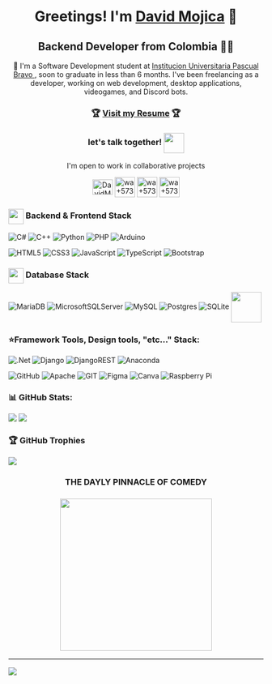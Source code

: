 <h1 align="center">Greetings! I'm <a href="http://davidmojica.42web.io/" target="_BLANK">David Mojica</a> 🦅</h1>
<h2 align="center">Backend Developer from Colombia 👍🏼</h2>
<p align="center">💫 I'm a Software Development student at <a href="https://www.pascualbravo.edu.co">Institucion Universitaria Pascual Bravo </a> , soon to graduate in less than 6 months. I've been freelancing as a developer, working on web development, desktop applications, videogames, and Discord bots.</p>

<h3 align="center">🏆 <a href="http://davidmojica.42web.io/">Visit my Resume</a> 🏆</h3>

<h3 align="center">let's talk together! <img src="https://cdn-icons-png.flaticon.com/128/3002/3002655.png?ga=GA1.1.474962155.1696794002&track=ais"  align="center" width="40" height="40"> </h3>
<p align="center">I'm open to work in collaborative projects</p>

<p align="center">
    <a href="https://www.linkedin.com/in/david-mojica-vergara-a3898a265/" target="blank"><img align="center" src="https://raw.githubusercontent.com/rahuldkjain/github-profile-readme-generator/master/src/images/icons/Social/linked-in-alt.svg" alt="DavidMojica" height="30" width="40" /></a>
    <a href="https://wa.link/oxztt4"> <img align="center" alt="wa+573197750000" src="https://cdn-icons-png.flaticon.com/128/3670/3670051.png" height="40" width="40"></a>
    <a href="https://discord.gg/https://discord.gg/7VGKbDUh"> <img align="center" alt="wa+573197750000" src="https://cdn-icons-png.flaticon.com/128/3670/3670157.png?ga=GA1.1.474962155.1696794002&track=ais" height="40" width="40"></a>
    <a href="https://twitch.tv/caraqlo"> <img align="center" alt="wa+573197750000" src="https://cdn-icons-png.flaticon.com/128/2111/2111668.png?ga=GA1.1.474962155.1696794002&track=ais" height="40" width="40"></a>
</p>

<h3 > <img src="https://cdn-icons-png.flaticon.com/128/1343/1343438.png?ga=GA1.1.474962155.1696794002&track=ais" width="30" align="center"> Backend & Frontend Stack</h3>

![C#](https://img.shields.io/badge/c%23-%23239120.svg?style=for-the-badge&logo=c-sharp&logoColor=white) ![C++](https://img.shields.io/badge/c++-%2300599C.svg?style=for-the-badge&logo=c%2B%2B&logoColor=white) ![Python](https://img.shields.io/badge/python-3670A0?style=for-the-badge&logo=python&logoColor=ffdd54) ![PHP](https://img.shields.io/badge/php-%23777BB4.svg?style=for-the-badge&logo=php&logoColor=white) ![Arduino](https://img.shields.io/badge/-Arduino-00979D?style=for-the-badge&logo=Arduino&logoColor=white)

![HTML5](https://img.shields.io/badge/html5-%23E34F26.svg?style=for-the-badge&logo=html5&logoColor=white) ![CSS3](https://img.shields.io/badge/css3-%231572B6.svg?style=for-the-badge&logo=css3&logoColor=white)  ![JavaScript](https://img.shields.io/badge/javascript-%23323330.svg?style=for-the-badge&logo=javascript&logoColor=%23F7DF1E) ![TypeScript](https://img.shields.io/badge/typescript-%23007ACC.svg?style=for-the-badge&logo=typescript&logoColor=white) ![Bootstrap](https://img.shields.io/badge/bootstrap-%23563D7C.svg?style=for-the-badge&logo=bootstrap&logoColor=white)

<h3> <img src="https://img.icons8.com/?size=80&id=64502&format=png" width="30" align="center"> Database Stack</h3>

![MariaDB](https://img.shields.io/badge/MariaDB-003545?style=for-the-badge&logo=mariadb&logoColor=white) ![MicrosoftSQLServer](https://img.shields.io/badge/Microsoft%20SQL%20Sever-CC2927?style=for-the-badge&logo=microsoft%20sql%20server&logoColor=white) ![MySQL](https://img.shields.io/badge/mysql-%2300f.svg?style=for-the-badge&logo=mysql&logoColor=white) ![Postgres](https://img.shields.io/badge/postgres-%23316192.svg?style=for-the-badge&logo=postgresql&logoColor=white) ![SQLite](https://img.shields.io/badge/sqlite-%2307405e.svg?style=for-the-badge&logo=sqlite&logoColor=white)  <img src="https://uxwing.com/wp-content/themes/uxwing/download/brands-and-social-media/phpmyadmin-icon.png" width="60" align="center">
<h3>⭐Framework Tools, Design tools, "etc..." Stack:</h3>

![.Net](https://img.shields.io/badge/.NET-5C2D91?style=for-the-badge&logo=.net&logoColor=white)  ![Django](https://img.shields.io/badge/django-%23092E20.svg?style=for-the-badge&logo=django&logoColor=white) ![DjangoREST](https://img.shields.io/badge/DJANGO-REST-ff1709?style=for-the-badge&logo=django&logoColor=white&color=ff1709&labelColor=gray) ![Anaconda](https://img.shields.io/badge/Anaconda-%2344A833.svg?style=for-the-badge&logo=anaconda&logoColor=white)

![GitHub](https://img.shields.io/badge/GitHub-%23121011.svg?style=for-the-badge&logo=github&logoColor=white) ![Apache](https://img.shields.io/badge/apache-%23D42029.svg?style=for-the-badge&logo=apache&logoColor=white)  ![GIT](https://img.shields.io/badge/Git-fc6d26?style=for-the-badge&logo=git&logoColor=white) 	![Figma](https://img.shields.io/badge/figma-%23F24E1E.svg?style=for-the-badge&logo=figma&logoColor=white) ![Canva](https://img.shields.io/badge/Canva-%2300C4CC.svg?style=for-the-badge&logo=Canva&logoColor=white)  ![Raspberry Pi](https://img.shields.io/badge/-RaspberryPi-C51A4A?style=for-the-badge&logo=Raspberry-Pi)  
### 📊 GitHub Stats:
![](https://github-readme-stats.vercel.app/api?username=DavidMojicaDev&theme=shades-of-purple&hide_border=false&include_all_commits=false&count_private=true)  ![](https://github-readme-stats.vercel.app/api/top-langs/?username=DavidMojicaDev&theme=shades-of-purple&hide_border=false&include_all_commits=False&count_private=true&layout=compact)


### 🏆 GitHub Trophies
![](https://github-profile-trophy.vercel.app/?username=DavidMojicaDev&theme=darkhub&no-frame=false&no-bg=true&margin-w=4)

<h3 align="center" > THE DAYLY PINNACLE OF COMEDY<h3>
<p align="center"><img align="center" src='https://randommeme-five.vercel.app/' style="height: 300px;"/></p>

---
[![](https://visitcount.itsvg.in/api?id=DavidMojicaDev&icon=0&color=0)](https://visitcount.itsvg.in)
